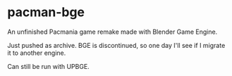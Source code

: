 # pacman-bge
An unfinished Pacmania game remake made with Blender Game Engine.

Just pushed as archive. BGE is discontinued, so one day I'll see if I migrate it to another engine.

Can still be run with UPBGE.

